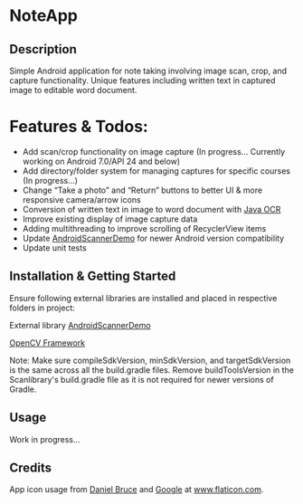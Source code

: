 # NoteApp

## Description

Simple Android application for note taking involving image scan, crop, and capture functionality.  Unique features including written text in captured image to editable word document.

# Features & Todos:

- Add scan/crop functionality on image capture (In progress... Currently working on Android 7.0/API 24 and below)
- Add directory/folder system for managing captures for specific courses (In progress...)
- Change “Take a photo” and “Return” buttons to better UI & more responsive camera/arrow icons
- Conversion of written text in image to word document with [Java OCR](https://sourceforge.net/projects/javaocr/)
- Improve existing display of image capture data
- Adding multithreading to improve scrolling of RecyclerView items
- Update [AndroidScannerDemo](https://github.com/jhansireddy/AndroidScannerDemo) for newer Android version compatibility
- Update unit tests

## Installation & Getting Started

Ensure following external libraries are installed and placed in respective folders in project:

External library [AndroidScannerDemo](https://github.com/jhansireddy/AndroidScannerDemo)

[OpenCV Framework](https://opencv.org/)

Note: Make sure compileSdkVersion, minSdkVersion, and targetSdkVersion is the same across all the build.gradle files.  Remove buildToolsVersion in the Scanlibrary's build.gradle file as it is not required for newer versions of Gradle.

## Usage

Work in progress...

## Credits

App icon usage from [Daniel Bruce](https://www.flaticon.com/authors/daniel-bruce) and [Google](https://www.flaticon.com/authors/google) at www.flaticon.com.
